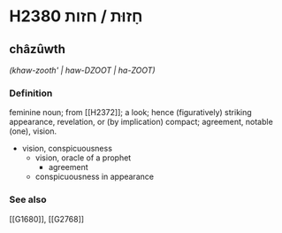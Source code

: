 # H2380 חָזוּת / חזות

## châzûwth

_(khaw-zooth' | haw-DZOOT | ha-ZOOT)_

### Definition

feminine noun; from [[H2372]]; a look; hence (figuratively) striking appearance, revelation, or (by implication) compact; agreement, notable (one), vision.

- vision, conspicuousness
    - vision, oracle of a prophet
        - agreement
    - conspicuousness in appearance
### See also

[[G1680]], [[G2768]]


